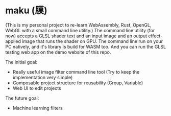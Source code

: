 # maku (膜)

(This is my personal project to re-learn WebAssembly, Rust, OpenGL, WebGL with a small command line utility.)
The command line utility (for now) accepts a GLSL shader text and an input image and an output effect-applied image that runs the shader on GPU. 
The command line run on your PC natively, and it's library is build for WASM too.
And you can run the GLSL testing web app on the demo website of this repo.

The initial goal:

- Really useful image filter command line tool (Try to keep the implementation very simple)
- Composable project structure for reusability (Group, Variable)
- Web UI to edit projects

The future goal:

- Machine learning filters

